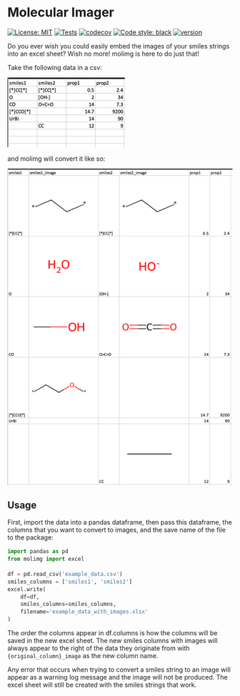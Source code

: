# Molecular Imager
[![License: MIT](https://img.shields.io/badge/License-MIT-yellow.svg)](https://opensource.org/licenses/MIT)
[![Tests](https://github.com/jdkern11/molimg/workflows/tests/badge.svg)](https://github.com/jdkern11/molimg/actions?workflow=tests)
[![codecov](https://codecov.io/gh/jdkern11/molimg/branch/main/graph/badge.svg?token=4MU1H8MD94)](https://codecov.io/gh/jdkern11/molimg)
[![Code style: black](https://img.shields.io/badge/code%20style-black-000000.svg)](https://github.com/python/black)
[![version](https://img.shields.io/badge/Release-0.1.0-blue)](https://github.com/jdkern11/molimg/releases)

Do you ever wish you could easily embed the images of your smiles strings into 
an excel sheet? Wish no more! molimg is here to do just that!

Take the following data in a csv:

![image of example data](https://raw.githubusercontent.com/jdkern11/molimg/main/images/example_csv.png)

and molimg will convert it like so:

![image of example data](https://raw.githubusercontent.com/jdkern11/molimg/main/images/example_csv_with_images.png)

## Usage
First, import the data into a pandas dataframe, then pass this dataframe, the 
columns that you want to convert to images, and the save name of the file to the 
package:

```Python
import pandas as pd
from molimg import excel

df = pd.read_csv('example_data.csv')
smiles_columns = ['smiles1', 'smiles2']
excel.write(
    df=df, 
    smiles_columns=smiles_columns, 
    filename='example_data_with_images.xlsx'
)
```

The order the columns appear in df.columns is how the columns will be saved in
the new excel sheet. The new smiles columns with images will always appear to the right
of the data they originate from with `{original_column}_image` as the new column name.

Any error that occurs when trying to convert a smiles string to an image 
will appear as a warning log message and the image will not be produced. The excel sheet
will still be created with the smiles strings that work.
